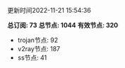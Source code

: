 更新时间2022-11-21 15:54:36

**总订阅: 73**
**总节点: 1044**
**有效节点: 320**
- trojan节点: 92
- v2ray节点: 187
- ss节点: 41
